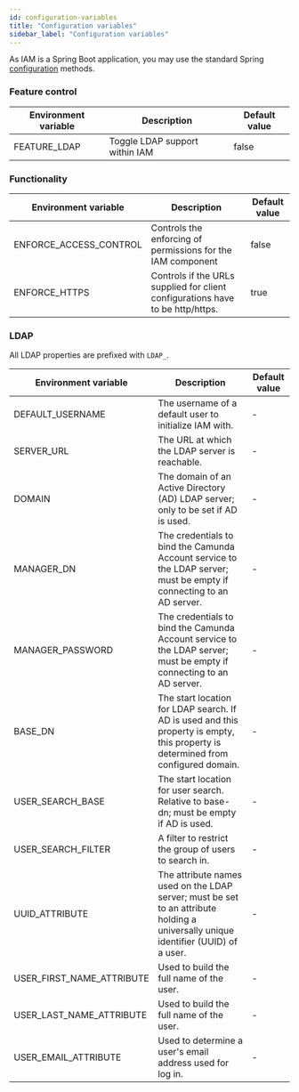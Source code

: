 ```yaml
---
id: configuration-variables
title: "Configuration variables"
sidebar_label: "Configuration variables"
---
```


As IAM is a Spring Boot application, you may use the standard Spring [configuration](https://docs.spring.io/spring-boot/docs/current/reference/html/spring-boot-features.html#boot-features-external-config) methods.

### Feature control

Environment variable | Description | Default value
-----|-------------|--------------
FEATURE_LDAP | Toggle LDAP support within IAM | false

### Functionality

Environment variable | Description | Default value
-------|----------|-------
ENFORCE_ACCESS_CONTROL | Controls the enforcing of permissions for the IAM component | false
ENFORCE_HTTPS | Controls if the URLs supplied for client configurations have to be http/https. | true

### LDAP 

All LDAP properties are prefixed with `LDAP_`.

Environment variable | Description | Default value
-----|-------------|--------------
DEFAULT_USERNAME | The username of a default user to initialize IAM with. |  -
SERVER_URL | The URL at which the LDAP server is reachable. |  -
DOMAIN | The domain of an Active Directory (AD) LDAP server; only to be set if AD is used. |  -
MANAGER_DN | The credentials to bind the Camunda Account service to the LDAP server; must be empty if connecting to an AD server. |  -
MANAGER_PASSWORD | The credentials to bind the Camunda Account service to the LDAP server; must be empty if connecting to an AD server. |  -
BASE_DN | The start location for LDAP search. If AD is used and this property is empty, this property is determined from configured domain. |  -
USER_SEARCH_BASE | The start location for user search. Relative to base-dn; must be empty if AD is used. |  -
USER_SEARCH_FILTER | A filter to restrict the group of users to search in. |  -
UUID_ATTRIBUTE | The attribute names used on the LDAP server; must be set to an attribute holding a universally unique identifier (UUID) of a user. |  -
USER_FIRST_NAME_ATTRIBUTE | Used to build the full name of the user. |  -
USER_LAST_NAME_ATTRIBUTE | Used to build the full name of the user. |  -
USER_EMAIL_ATTRIBUTE | Used to determine a user's email address used for log in. |  -

